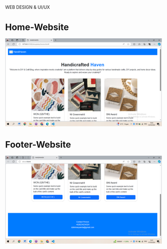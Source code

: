 WEB DESIGN & UI/UX

# Home-Website
![text](https://github.com/dzik138syamila/Dzikrina-Syamila/blob/main/screnshoots/Home%20Website.png)

# Footer-Website
![text](https://github.com/dzik138syamila/Dzikrina-Syamila/blob/main/screnshoots/Tampilan-Footer.png)